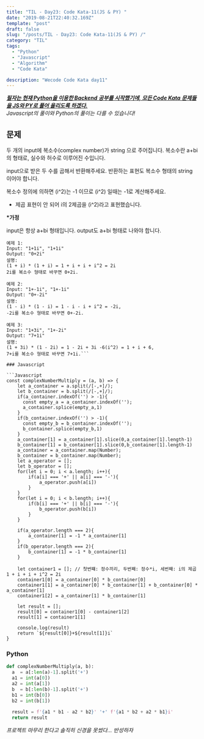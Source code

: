 ```yaml
---
title: "TIL - Day23: Code Kata-11(JS & PY) "
date: "2019-08-21T22:40:32.169Z"
template: "post"
draft: false
slug: "/posts/TIL - Day23: Code Kata-11(JS & PY) /"
category: "TIL"
tags:
  - "Python"
  - "Javascript"
  - "Algorithm"
  - "Code Kata"

description: "Wecode Code Kata day11"
---
```


_**<u>필자는 현재 Python을 이용한 Backend 공부를 시작했기에, 모든 Code Kata 문제들을 JS와 PY로 풀어 올리도록 하겠다.</u>**_</br>
_Javascript의 풀이와 Python의 풀이는 다를 수 있습니다!_

## 문제
두 개의 input에 복소수(complex number)가 string 으로 주어집니다.
복소수란 a+bi 의 형태로, 실수와 허수로 이루어진 수입니다.

input으로 받은 두 수를 곱해서 반환해주세요.
반환하는 표현도 복소수 형태의 string 이어야 합니다.

복소수 정의에 의하면 (i^2)는 -1 이므로 (i^2) 일때는 -1로 계산해주세요.

* 제곱 표현이 안 되어 i의 2제곱을 (i^2)라고 표현했습니다.

__*가정__</br>

input은 항상 a+bi 형태입니다.
output도 a+bi 형태로 나와야 합니다.
```
예제 1:
Input: "1+1i", "1+1i"
Output: "0+2i"
설명: 
(1 + i) * (1 + i) = 1 + i + i + i^2 = 2i 
2i를 복소수 형태로 바꾸면 0+2i.

예제 2:
Input: "1+-1i", "1+-1i"
Output: "0+-2i"
설명: 
(1 - i) * (1 - i) = 1 - i - i + i^2 = -2i, 
-2i를 복소수 형태로 바꾸면 0+-2i.

예제 3:
Input: "1+3i", "1+-2i"
Output: "7+1i"
설명: 
(1 + 3i) * (1 - 2i) = 1 - 2i + 3i -6(i^2) = 1 + i + 6, 
7+i를 복소수 형태로 바꾸면 7+1i.```

### Javascript

```Javascript
const complexNumberMultiply = (a, b) => {
    let a_container = a.split(/[-,+]/);
    let b_container = b.split(/[-,+]/);
    if(a_container.indexOf('') > -1){
      const empty_a = a_container.indexOf('');
      a_container.splice(empty_a,1)
    } 
    if(b_container.indexOf('') > -1){
      const empty_b = b_container.indexOf('');
      b_container.splice(empty_b,1)
    }
    a_container[1] = a_container[1].slice(0,a_container[1].length-1)
    b_container[1] = b_container[1].slice(0,b_container[1].length-1)
    a_container = a_container.map(Number);
    b_container = b_container.map(Number);
    let a_operator = [];
    let b_operator = [];
    for(let i = 0; i < a.length; i++){
        if(a[i] === '+' || a[i] === '-'){
            a_operator.push(a[i])
        }   
    }
    for(let i = 0; i < b.length; i++){
        if(b[i] === '+' || b[i] === '-'){
            b_operator.push(b[i])
        }   
    }

    if(a_operator.length === 2){
        a_container[1] = -1 * a_container[1]
    }
    if(b_operator.length === 2){
        b_container[1] = -1 * b_container[1]
    }

    let container1 = []; // 첫번쨰: 정수끼리, 두번째: 정수*i, 세번째: i의 제곱 1 + i + i + i^2 = 2i 
    container1[0] = a_container[0] * b_container[0]
    container1[1] = a_container[0] * b_container[1] + b_container[0] * a_container[1]
    container1[2] = a_container[1] * b_container[1]
    
    let result = [];
    result[0] = container1[0] - container1[2]
    result[1] = container1[1]
    
    console.log(result)
    return `${result[0]}+${result[1]}i`
}
```

### Python

```Python
def complexNumberMultiply(a, b):
  a  = a[:len(a)-1].split('+')
  a1 = int(a[0])
  a2 = int(a[1])
  b  = b[:len(b)-1].split('+')
  b1 = int(b[0])
  b2 = int(b[1])
  
  result = f'{a1 * b1 - a2 * b2}' '+' f'{a1 * b2 + a2 * b1}i'
  return result
```
*프로젝트 마무리 한다고 솔직히 신경을 못썼다... 반성하자*
